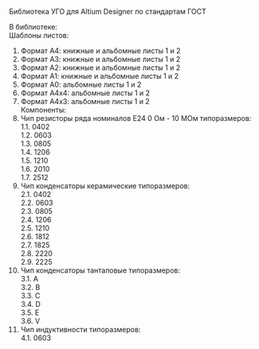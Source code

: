 Библиотека УГО для Altium Designer по стандартам ГОСТ

В библиотеке: <br />
Шаблоны листов: <br />
  1. Формат А4: книжные и альбомные листы 1 и 2 <br />
  2. Формат А3: книжные и альбомные листы 1 и 2 <br />
  3. Формат А2: книжные и альбомные листы 1 и 2 <br />
  4. Формат А1: книжные и альбомные листы 1 и 2 <br />
  5. Формат А0: альбомные листы 1 и 2 <br />
  6. Формат А4x4: альбомные листы 1 и 2 <br />
  7. Формат А4х3: альбомные листы 1 и 2 <br />
Компоненты:
  1. Чип резисторы ряда номиналов Е24 0 Ом - 10 МОм типоразмеров: <br />
    1.1. 0402 <br />
    1.2. 0603 <br />
    1.3. 0805 <br />
    1.4. 1206 <br />
    1.5. 1210 <br />
    1.6. 2010 <br />
    1.7. 2512 <br />
  2. Чип конденсаторы керамические типоразмеров: <br />
    2.1. 0402 <br />
    2.2. 0603 <br />
    2.3. 0805 <br />
    2.4. 1206 <br />
    2.5. 1210 <br />
    2.6. 1812 <br />
    2.7. 1825 <br />
    2.8. 2220 <br />
    2.9. 2225 <br />
  3. Чип конденсаторы танталовые типоразмеров: <br />
    3.1. A <br />
    3.2. B <br />
    3.3. C <br />
    3.4. D <br />
    3.5. E <br /> 
    3.6. V <br />
  4. Чип индуктивности типоразмеров: <br />
    4.1. 0603 <br />
